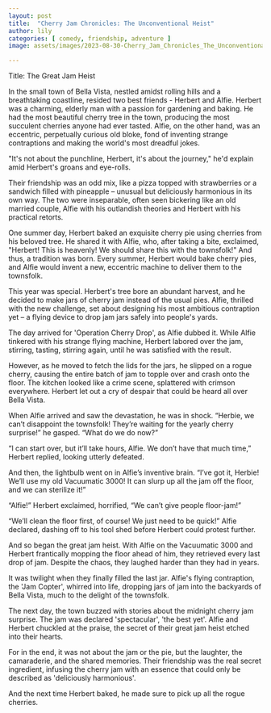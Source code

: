 ```yaml
---
layout: post
title:  "Cherry Jam Chronicles: The Unconventional Heist"
author: lily
categories: [ comedy, friendship, adventure ]
image: assets/images/2023-08-30-Cherry_Jam_Chronicles_The_Unconventional_Heist.png

---
```

Title: The Great Jam Heist

In the small town of Bella Vista, nestled amidst rolling hills and a breathtaking coastline, resided two best friends - Herbert and Alfie. Herbert was a charming, elderly man with a passion for gardening and baking. He had the most beautiful cherry tree in the town, producing the most succulent cherries anyone had ever tasted. Alfie, on the other hand, was an eccentric, perpetually curious old bloke, fond of inventing strange contraptions and making the world's most dreadful jokes. 

"It's not about the punchline, Herbert, it's about the journey," he'd explain amid Herbert's groans and eye-rolls. 

Their friendship was an odd mix, like a pizza topped with strawberries or a sandwich filled with pineapple – unusual but deliciously harmonious in its own way. The two were inseparable, often seen bickering like an old married couple, Alfie with his outlandish theories and Herbert with his practical retorts.

One summer day, Herbert baked an exquisite cherry pie using cherries from his beloved tree. He shared it with Alfie, who, after taking a bite, exclaimed, "Herbert! This is heavenly! We should share this with the townsfolk!" And thus, a tradition was born. Every summer, Herbert would bake cherry pies, and Alfie would invent a new, eccentric machine to deliver them to the townsfolk.

This year was special. Herbert's tree bore an abundant harvest, and he decided to make jars of cherry jam instead of the usual pies. Alfie, thrilled with the new challenge, set about designing his most ambitious contraption yet – a flying device to drop jam jars safely into people's yards. 

The day arrived for 'Operation Cherry Drop', as Alfie dubbed it. While Alfie tinkered with his strange flying machine, Herbert labored over the jam, stirring, tasting, stirring again, until he was satisfied with the result. 

However, as he moved to fetch the lids for the jars, he slipped on a rogue cherry, causing the entire batch of jam to topple over and crash onto the floor. The kitchen looked like a crime scene, splattered with crimson everywhere. Herbert let out a cry of despair that could be heard all over Bella Vista.

When Alfie arrived and saw the devastation, he was in shock. “Herbie, we can’t disappoint the townsfolk! They’re waiting for the yearly cherry surprise!” he gasped. “What do we do now?”

“I can start over, but it’ll take hours, Alfie. We don’t have that much time,” Herbert replied, looking utterly defeated. 

And then, the lightbulb went on in Alfie’s inventive brain. “I’ve got it, Herbie! We’ll use my old Vacuumatic 3000! It can slurp up all the jam off the floor, and we can sterilize it!”

“Alfie!” Herbert exclaimed, horrified, “We can’t give people floor-jam!”

“We’ll clean the floor first, of course! We just need to be quick!” Alfie declared, dashing off to his tool shed before Herbert could protest further.

And so began the great jam heist. With Alfie on the Vacuumatic 3000 and Herbert frantically mopping the floor ahead of him, they retrieved every last drop of jam. Despite the chaos, they laughed harder than they had in years. 

It was twilight when they finally filled the last jar. Alfie's flying contraption, the 'Jam Copter', whirred into life, dropping jars of jam into the backyards of Bella Vista, much to the delight of the townsfolk. 

The next day, the town buzzed with stories about the midnight cherry jam surprise. The jam was declared 'spectacular', 'the best yet'. Alfie and Herbert chuckled at the praise, the secret of their great jam heist etched into their hearts. 

For in the end, it was not about the jam or the pie, but the laughter, the camaraderie, and the shared memories. Their friendship was the real secret ingredient, infusing the cherry jam with an essence that could only be described as 'deliciously harmonious'. 

And the next time Herbert baked, he made sure to pick up all the rogue cherries.